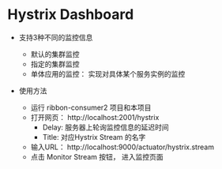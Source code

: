 # Hystrix Dashboard
    
- 支持3种不同的监控信息
    - 默认的集群监控
    - 指定的集群监控
    - 单体应用的监控： 实现对具体某个服务实例的监控

- 使用方法
    - 运行 ribbon-consumer2 项目和本项目
    - 打开网页： http://localhost:2001/hystrix
        - Delay: 服务器上轮询监控信息的延迟时间
        - Title: 对应Hystrix Stream 的名字    
    - 输入URL： http://localhost:9000/actuator/hystrix.stream
    - 点击 Monitor Stream 按钮， 进入监控页面